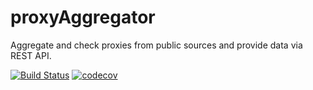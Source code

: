 # proxyAggregator
Aggregate and check proxies from public sources and provide data via REST API.

[![Build Status](https://travis-ci.org/Enuvid/proxyAggregator.svg?branch=master)](https://travis-ci.org/Enuvid/proxyAggregator) [![codecov](https://codecov.io/gh/Enuvid/proxyAggregator/branch/master/graph/badge.svg)](https://codecov.io/gh/Enuvid/proxyAggregator)
